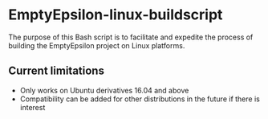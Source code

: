 # EmptyEpsilon-linux-buildscript
The purpose of this Bash script is to facilitate and expedite the process of building the EmptyEpsilon project on Linux platforms.

## Current limitations
- Only works on Ubuntu derivatives 16.04 and above
 - Compatibility can be added for other distributions in the future if there is interest
